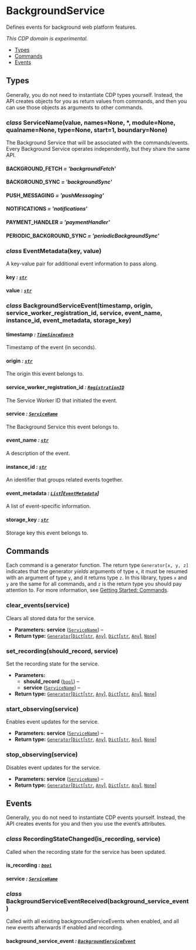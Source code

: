 # BackgroundService

Defines events for background web platform features.

*This CDP domain is experimental.*

<a id="module-nodriver.cdp.background_service"></a>
* [Types]()
* [Commands]()
* [Events]()

## Types

Generally, you do not need to instantiate CDP types
yourself. Instead, the API creates objects for you as return
values from commands, and then you can use those objects as
arguments to other commands.

### *class* ServiceName(value, names=None, \*, module=None, qualname=None, type=None, start=1, boundary=None)

The Background Service that will be associated with the commands/events.
Every Background Service operates independently, but they share the same
API.

#### BACKGROUND_FETCH *= 'backgroundFetch'*

#### BACKGROUND_SYNC *= 'backgroundSync'*

#### PUSH_MESSAGING *= 'pushMessaging'*

#### NOTIFICATIONS *= 'notifications'*

#### PAYMENT_HANDLER *= 'paymentHandler'*

#### PERIODIC_BACKGROUND_SYNC *= 'periodicBackgroundSync'*

### *class* EventMetadata(key, value)

A key-value pair for additional event information to pass along.

#### key *: [`str`](https://docs.python.org/3/library/stdtypes.html#str)*

#### value *: [`str`](https://docs.python.org/3/library/stdtypes.html#str)*

### *class* BackgroundServiceEvent(timestamp, origin, service_worker_registration_id, service, event_name, instance_id, event_metadata, storage_key)

#### timestamp *: [`TimeSinceEpoch`](network.md#nodriver.cdp.network.TimeSinceEpoch)*

Timestamp of the event (in seconds).

#### origin *: [`str`](https://docs.python.org/3/library/stdtypes.html#str)*

The origin this event belongs to.

#### service_worker_registration_id *: [`RegistrationID`](service_worker.md#nodriver.cdp.service_worker.RegistrationID)*

The Service Worker ID that initiated the event.

#### service *: [`ServiceName`](#nodriver.cdp.background_service.ServiceName)*

The Background Service this event belongs to.

#### event_name *: [`str`](https://docs.python.org/3/library/stdtypes.html#str)*

A description of the event.

#### instance_id *: [`str`](https://docs.python.org/3/library/stdtypes.html#str)*

An identifier that groups related events together.

#### event_metadata *: [`List`](https://docs.python.org/3/library/typing.html#typing.List)[[`EventMetadata`](#nodriver.cdp.background_service.EventMetadata)]*

A list of event-specific information.

#### storage_key *: [`str`](https://docs.python.org/3/library/stdtypes.html#str)*

Storage key this event belongs to.

## Commands

Each command is a generator function. The return
type `Generator[x, y, z]` indicates that the generator
*yields* arguments of type `x`, it must be resumed with
an argument of type `y`, and it returns type `z`. In
this library, types `x` and `y` are the same for all
commands, and `z` is the return type you should pay attention
to. For more information, see
[Getting Started: Commands](../../readme.md#getting-started-commands).

### clear_events(service)

Clears all stored data for the service.

* **Parameters:**
  **service** ([`ServiceName`](#nodriver.cdp.background_service.ServiceName)) – 
* **Return type:**
  [`Generator`](https://docs.python.org/3/library/typing.html#typing.Generator)[[`Dict`](https://docs.python.org/3/library/typing.html#typing.Dict)[[`str`](https://docs.python.org/3/library/stdtypes.html#str), [`Any`](https://docs.python.org/3/library/typing.html#typing.Any)], [`Dict`](https://docs.python.org/3/library/typing.html#typing.Dict)[[`str`](https://docs.python.org/3/library/stdtypes.html#str), [`Any`](https://docs.python.org/3/library/typing.html#typing.Any)], [`None`](https://docs.python.org/3/library/constants.html#None)]

### set_recording(should_record, service)

Set the recording state for the service.

* **Parameters:**
  * **should_record** ([`bool`](https://docs.python.org/3/library/functions.html#bool)) – 
  * **service** ([`ServiceName`](#nodriver.cdp.background_service.ServiceName)) – 
* **Return type:**
  [`Generator`](https://docs.python.org/3/library/typing.html#typing.Generator)[[`Dict`](https://docs.python.org/3/library/typing.html#typing.Dict)[[`str`](https://docs.python.org/3/library/stdtypes.html#str), [`Any`](https://docs.python.org/3/library/typing.html#typing.Any)], [`Dict`](https://docs.python.org/3/library/typing.html#typing.Dict)[[`str`](https://docs.python.org/3/library/stdtypes.html#str), [`Any`](https://docs.python.org/3/library/typing.html#typing.Any)], [`None`](https://docs.python.org/3/library/constants.html#None)]

### start_observing(service)

Enables event updates for the service.

* **Parameters:**
  **service** ([`ServiceName`](#nodriver.cdp.background_service.ServiceName)) – 
* **Return type:**
  [`Generator`](https://docs.python.org/3/library/typing.html#typing.Generator)[[`Dict`](https://docs.python.org/3/library/typing.html#typing.Dict)[[`str`](https://docs.python.org/3/library/stdtypes.html#str), [`Any`](https://docs.python.org/3/library/typing.html#typing.Any)], [`Dict`](https://docs.python.org/3/library/typing.html#typing.Dict)[[`str`](https://docs.python.org/3/library/stdtypes.html#str), [`Any`](https://docs.python.org/3/library/typing.html#typing.Any)], [`None`](https://docs.python.org/3/library/constants.html#None)]

### stop_observing(service)

Disables event updates for the service.

* **Parameters:**
  **service** ([`ServiceName`](#nodriver.cdp.background_service.ServiceName)) – 
* **Return type:**
  [`Generator`](https://docs.python.org/3/library/typing.html#typing.Generator)[[`Dict`](https://docs.python.org/3/library/typing.html#typing.Dict)[[`str`](https://docs.python.org/3/library/stdtypes.html#str), [`Any`](https://docs.python.org/3/library/typing.html#typing.Any)], [`Dict`](https://docs.python.org/3/library/typing.html#typing.Dict)[[`str`](https://docs.python.org/3/library/stdtypes.html#str), [`Any`](https://docs.python.org/3/library/typing.html#typing.Any)], [`None`](https://docs.python.org/3/library/constants.html#None)]

## Events

Generally, you do not need to instantiate CDP events
yourself. Instead, the API creates events for you and then
you use the event’s attributes.

### *class* RecordingStateChanged(is_recording, service)

Called when the recording state for the service has been updated.

#### is_recording *: [`bool`](https://docs.python.org/3/library/functions.html#bool)*

#### service *: [`ServiceName`](#nodriver.cdp.background_service.ServiceName)*

### *class* BackgroundServiceEventReceived(background_service_event)

Called with all existing backgroundServiceEvents when enabled, and all new
events afterwards if enabled and recording.

#### background_service_event *: [`BackgroundServiceEvent`](#nodriver.cdp.background_service.BackgroundServiceEvent)*
